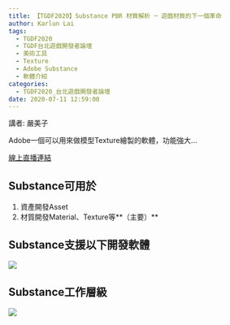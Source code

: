 ```yaml
---
title: 【TGDF2020】Substance PBR 材質解析 ─ 遊戲材質的下一個革命
author: Karlun Lai
tags:
  - TGDF2020
  - TGDF台北遊戲開發者論壇
  - 美術工具
  - Texture
  - Adobe Substance
  - 軟體介紹
categories:
  - TGDF2020_台北遊戲開發者論壇
date: 2020-07-11 12:59:00
---
```

講者: 嚴美子

Adobe一個可以用來做模型Texture繪製的軟體，功能強大...
<!--more-->
[線上直播連結](https://youtu.be/swLPZlyQ9Z4)

Substance可用於
---
1. 資產開發Asset
2. 材質開發Material、Texture等**（主要）**

Substance支援以下開發軟體
---
![](https://i.imgur.com/bCGdiGK.png)

Substance工作層級
---
![](https://i.imgur.com/vk6g4BH.png)
